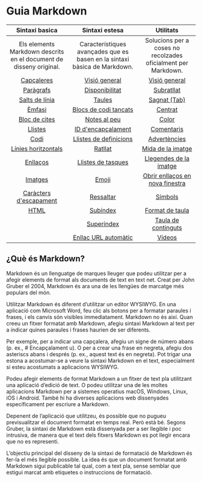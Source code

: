 # Guia Markdown

|                           Sintaxi basica                           |                              Sintaxi estesa                               |                                Utilitats                                 |
| :----------------------------------------------------------------: | :-----------------------------------------------------------------------: | :----------------------------------------------------------------------: |
| Els elements Markdown descrits en el document de disseny original. | Característiques avançades que es basen en la sintaxi bàsica de Markdown. |      Solucions per a coses no recolzades oficialment per Markdown.       |
|            [Capçaleres](./sintaxi-basica/capçaleres.md)            |            [Visió general](./sintaxi-estesa/visio-general.md)             |              [Visió general](./utilitats/visio-general.md)               |
|             [Paràgrafs](./sintaxi-basica/paragrafs.md)             |           [Disponibilitat](./sintaxi-estesa/disponibilitat.md)            |                 [Subratllat](./utilitats/subratllat.md)                  |
|        [Salts de línia](./sintaxi-basica/salt-de-linia.md)         |                   [Taules](./sintaxi-estesa/taules.md)                    |                  [Sagnat (Tab)](./utilitats/sagnat.md)                   |
|                [Èmfasi](./sintaxi-basica/emfasi.md)                |    [Blocs de codi tancats](./sintaxi-estesa/blocs-de-codi-tancats.md)     |                    [Centrat](./utilitats/centrat.md)                     |
|         [Bloc de cites](./sintaxi-basica/bloc-de-cites.md)         |              [Notes al peu](./sintaxi-estesa/nots-al-peu.md)              |                      [Color](./utilitats/color.md)                       |
|               [Llistes](./sintaxi-basica/llistes.md)               |        [ID d'encapçalament](./sintaxi-estesa/id-encapçalament.md)         |                 [Comentaris](./utilitats/comentaris.md)                  |
|                  [Codi](./sintaxi-basica/codi.md)                  |   [Llistes de definicions](./sintaxi-estesa/llistes-de-definicions.md)    |               [Advertències](./utilitats/advertencies.md)                |
|   [Línies horitzontals](./sintaxi-basica/linies-horitzontals.md)   |                  [Ratllat](./sintaxi-estesa/ratllat.md)                   |             [Mida de la imatge](./utilitats/imatge-mida.md)              |
|              [Enllaços](./sintaxi-basica/enllaços.md)              |       [Llistes de tasques](./sintaxi-estesa/llistes-de-tasques.md)        |         [Llegendes de la imatge](./utilitats/imatge-llegenda.md)         |
|               [Imatges](./sintaxi-basica/imatges.md)               |                    [Emoji](./sintaxi-estesa/emoji.md)                     | [Obrir enllaços en nova finestra](./utilitats/enllaços-nova-finestra.md) |
|      [Caràcters d'escapament](./sintaxi-basica/escapament.md)      |                [Ressaltar](./sintaxi-estesa/ressaltar.md)                 |                    [Símbols](./utilitats/simbols.md)                     |
|                  [HTML](./sintaxi-basica/html.md)                  |                 [Subíndex](./sintaxi-estesa/subindex.md)                  |             [Format de taula](./utilitats/taules-format.md)              |
|                                                                    |               [Superíndex](./sintaxi-estesa/superindex.md)                |        [Taula de continguts](./utilitats/taula-de-continguts.md)         |
|                                                                    |     [Enllaç URL automàtic](./sintaxi-estesa/Enllaç-url-automatic.md)      |                     [Vídeos](./utilitats/videos.md)                      |

## ¿Què és Markdown?

Markdown és un llenguatge de marques lleuger que podeu utilitzar per a afegir elements de format als documents de text en text net. Creat per John Gruber el 2004, Markdown és ara una de les llengües de marcatge més populars del món.

Utilitzar Markdown és diferent d’utilitzar un editor WYSIWYG. En una aplicació com Microsoft Word, feu clic als botons per a formatar paraules i frases, i els canvis són visibles immediatament. Markdown no és així. Quan creeu un fitxer formatat amb Markdown, afegiu sintaxi Markdown al text per a indicar quines paraules i frases haurien de ser diferents.

Per exemple, per a indicar una capçalera, afegiu un signe de número abans (p. ex., # Encapçalament u). O per a crear una frase en negreta, afegiu dos asteriscs abans i després (p. ex., aquest text és en negreta). Pot trigar una estona a acostumar-se a veure la sintaxi Markdown en el text, especialment si esteu acostumats a aplicacions WYSIWYG.

Podeu afegir elements de format Markdown a un fitxer de text pla utilitzant una aplicació d’edició de text. O podeu utilitzar una de les moltes aplicacions Markdown per a sistemes operatius macOS, Windows, Linux, iOS i Android. També hi ha diverses aplicacions web dissenyades específicament per escriure a Markdown.

Depenent de l’aplicació que utilitzeu, és possible que no pugueu previsualitzar el document formatat en temps real. Però està bé. Segons Gruber, la sintaxi de Markdown està dissenyada per a ser llegible i poc intrusiva, de manera que el text dels fitxers Markdown es pot llegir encara que no es representi.

L’objectiu principal del disseny de la sintaxi de formatació de Markdown és fer-la el més llegible possible. La idea és que un document formatat amb Markdown sigui publicable tal qual, com a text pla, sense semblar que estigui marcat amb etiquetes o instruccions de formatació.
